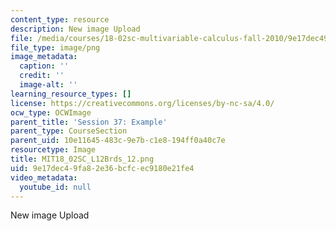 ```yaml
---
content_type: resource
description: New image Upload
file: /media/courses/18-02sc-multivariable-calculus-fall-2010/9e17dec49fa82e36bcfcec9180e21fe4_MIT18_02SC_L12Brds_12.png
file_type: image/png
image_metadata:
  caption: ''
  credit: ''
  image-alt: ''
learning_resource_types: []
license: https://creativecommons.org/licenses/by-nc-sa/4.0/
ocw_type: OCWImage
parent_title: 'Session 37: Example'
parent_type: CourseSection
parent_uid: 10e11645-483c-9e7b-c1e8-194ff0a40c7e
resourcetype: Image
title: MIT18_02SC_L12Brds_12.png
uid: 9e17dec4-9fa8-2e36-bcfc-ec9180e21fe4
video_metadata:
  youtube_id: null
---
```

New image Upload